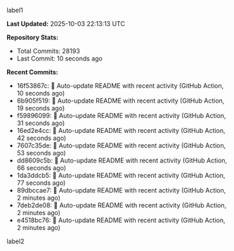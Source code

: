 
label1 
<!-- ACTIVITY_START -->
**Last Updated:** 2025-10-03 22:13:13 UTC

**Repository Stats:**
- Total Commits: 28193
- Last Commit: 10 seconds ago

**Recent Commits:**
- 16f53867c: 🤖 Auto-update README with recent activity (GitHub Action, 10 seconds ago)
- 6b905f519: 🤖 Auto-update README with recent activity (GitHub Action, 19 seconds ago)
- f59896099: 🤖 Auto-update README with recent activity (GitHub Action, 31 seconds ago)
- 16ed2e4cc: 🤖 Auto-update README with recent activity (GitHub Action, 42 seconds ago)
- 7607c35de: 🤖 Auto-update README with recent activity (GitHub Action, 53 seconds ago)
- dd8609c5b: 🤖 Auto-update README with recent activity (GitHub Action, 66 seconds ago)
- 1da3ddcb5: 🤖 Auto-update README with recent activity (GitHub Action, 77 seconds ago)
- 89dbccae7: 🤖 Auto-update README with recent activity (GitHub Action, 2 minutes ago)
- 7deb2de08: 🤖 Auto-update README with recent activity (GitHub Action, 2 minutes ago)
- e4518bc76: 🤖 Auto-update README with recent activity (GitHub Action, 2 minutes ago)
<!-- ACTIVITY_END -->

label2
